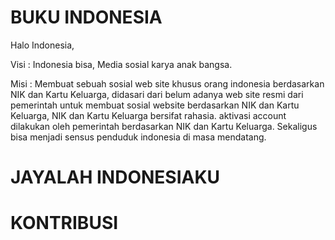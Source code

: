 # BUKU INDONESIA

Halo Indonesia,

Visi :
Indonesia bisa, Media sosial karya anak bangsa.

Misi :
Membuat sebuah sosial web site khusus orang indonesia berdasarkan NIK dan Kartu Keluarga, didasari dari belum adanya web site resmi dari pemerintah untuk membuat sosial website berdasarkan NIK dan Kartu Keluarga, NIK dan Kartu Keluarga bersifat rahasia. aktivasi account dilakukan oleh pemerintah berdasarkan NIK dan Kartu Keluarga.
Sekaligus bisa menjadi sensus penduduk indonesia di masa mendatang.

# JAYALAH INDONESIAKU

# KONTRIBUSI





